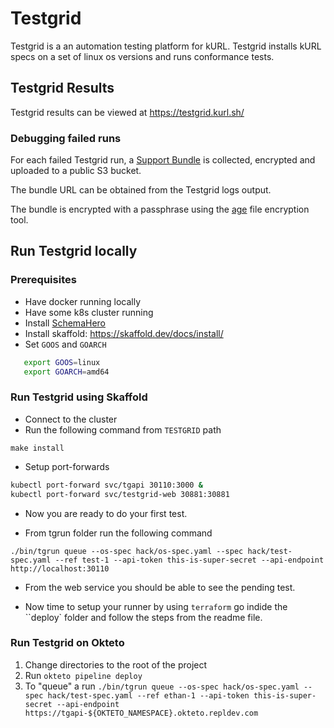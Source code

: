 # Testgrid

Testgrid is a an automation testing platform for kURL.
Testgrid installs kURL specs on a set of linux os versions and runs conformance tests.

## Testgrid Results

Testgrid results can be viewed at https://testgrid.kurl.sh/

### Debugging failed runs

For each failed Testgrid run, a [Support Bundle](https://github.com/replicatedhq/troubleshoot) is collected, encrypted and uploaded to a public S3 bucket.

The bundle URL can be obtained from the Testgrid logs output.

The bundle is encrypted with a passphrase using the [age](https://github.com/FiloSottile/age) file encryption tool.

## Run Testgrid locally

### Prerequisites

- Have docker running locally
- Have some k8s cluster running
- Install [SchemaHero](https://schemahero.io/docs/installing/kubectl/)
- Install skaffold: https://skaffold.dev/docs/install/
- Set `GOOS` and `GOARCH`
```bash
   export GOOS=linux
   export GOARCH=amd64
```

### Run Testgrid using Skaffold

- Connect to the cluster
- Run the following command from ``TESTGRID`` path
```
make install
```

- Setup port-forwards
``` bash
kubectl port-forward svc/tgapi 30110:3000 &
kubectl port-forward svc/testgrid-web 30881:30881
```

- Now you are ready to do your first test. 

- From tgrun folder run the following command
```
./bin/tgrun queue --os-spec hack/os-spec.yaml --spec hack/test-spec.yaml --ref test-1 --api-token this-is-super-secret --api-endpoint http://localhost:30110
```

- From the web service you should be able to see the pending test.

- Now time to setup your runner by using ``terraform`` go indide the ``deploy` folder and follow the steps from the readme file.

### Run Testgrid on Okteto

1. Change directories to the root of the project
1. Run `okteto pipeline deploy`
1. To "queue" a run `./bin/tgrun queue --os-spec hack/os-spec.yaml --spec hack/test-spec.yaml --ref ethan-1 --api-token this-is-super-secret --api-endpoint https://tgapi-${OKTETO_NAMESPACE}.okteto.repldev.com`
